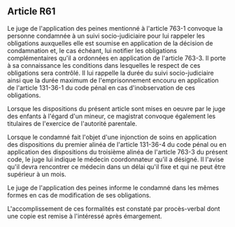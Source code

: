 Article R61
----
Le juge de l'application des peines mentionné à l'article 763-1 convoque la
personne condamnée à un suivi socio-judiciaire pour lui rappeler les obligations
auxquelles elle est soumise en application de la décision de condamnation et, le
cas échéant, lui notifier les obligations complémentaires qu'il a ordonnées en
application de l'article 763-3. Il porte à sa connaissance les conditions dans
lesquelles le respect de ces obligations sera contrôlé. Il lui rappelle la durée
du suivi socio-judiciaire ainsi que la durée maximum de l'emprisonnement encouru
en application de l'article 131-36-1 du code pénal en cas d'inobservation de ces
obligations.

Lorsque les dispositions du présent article sont mises en oeuvre par le juge des
enfants à l'égard d'un mineur, ce magistrat convoque également les titulaires de
l'exercice de l'autorité parentale.

Lorsque le condamné fait l'objet d'une injonction de soins en application des
dispositions du premier alinéa de l'article 131-36-4 du code pénal ou en
application des dispositions du troisième alinéa de l'article 763-3 du présent
code, le juge lui indique le médecin coordonnateur qu'il a désigné. Il l'avise
qu'il devra rencontrer ce médecin dans un délai qu'il fixe et qui ne peut être
supérieur à un mois.

Le juge de l'application des peines informe le condamné dans les mêmes formes en
cas de modification de ses obligations.

L'accomplissement de ces formalités est constaté par procès-verbal dont une
copie est remise à l'intéressé après émargement.
